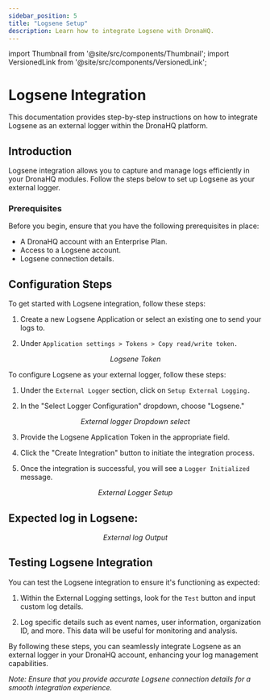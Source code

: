 ```yaml
---
sidebar_position: 5
title: "Logsene Setup"
description: Learn how to integrate Logsene with DronaHQ.
---
```


import Thumbnail from '@site/src/components/Thumbnail';
import VersionedLink from '@site/src/components/VersionedLink';

# Logsene Integration

This documentation provides step-by-step instructions on how to integrate Logsene as an external logger within the DronaHQ platform.

## Introduction

Logsene integration allows you to capture and manage logs efficiently in your DronaHQ modules. Follow the steps below to set up Logsene as your external logger.

### Prerequisites

Before you begin, ensure that you have the following prerequisites in place:

- A DronaHQ account with an Enterprise Plan.
- Access to a Logsene account.
- Logsene connection details.

## Configuration Steps

To get started with Logsene integration, follow these steps:

1. Create a new Logsene Application or select an existing one to send your logs to.

2. Under `Application settings > Tokens > Copy read/write token.`

<figure>
  <Thumbnail src="/img/external-logger/token-logsene.png" alt="Logsene Token" width='100%'/>
  <figcaption align="center"><i>Logsene Token </i></figcaption>
</figure>


To configure Logsene as your external logger, follow these steps:

1. Under the `External Logger` section, click on `Setup External Logging.`

2. In the "Select Logger Configuration" dropdown, choose "Logsene."

<figure>
  <Thumbnail src="/img/external-logger/dropdown-logger.png" alt="External logger Dropdown select" width='100%'/>
  <figcaption align="center"><i>External logger Dropdown select</i></figcaption>
</figure>

3. Provide the Logsene Application Token in the appropriate field.

4. Click the "Create Integration" button to initiate the integration process.

5. Once the integration is successful, you will see a `Logger Initialized` message.

<figure>
  <Thumbnail src="/img/external-logger/external-logger-setup.png" alt="External Logger Setup" width='100%'/>
  <figcaption align="center"><i>External Logger Setup</i></figcaption>
</figure>

## Expected log in Logsene:

<figure>
  <Thumbnail src="/img/external-logger/output-logsene.png" alt="External log Output" width='100%'/>
  <figcaption align = "center"><i>External log Output</i></figcaption>
</figure>

## Testing Logsene Integration

You can test the Logsene integration to ensure it's functioning as expected:

1. Within the External Logging settings, look for the `Test` button and input custom log details.

2. Log specific details such as event names, user information, organization ID, and more. This data will be useful for monitoring and analysis.

By following these steps, you can seamlessly integrate Logsene as an external logger in your DronaHQ account, enhancing your log management capabilities.

*Note: Ensure that you provide accurate Logsene connection details for a smooth integration experience.*

